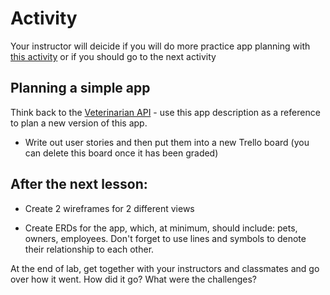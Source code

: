 # Activity

Your instructor will deicide if you will do more practice app planning with [this activity](https://github.com/joinpursuit/api-planning-lab) or if you should go to the next activity

## Planning a simple app

Think back to the [Veterinarian API](https://github.com/joinpursuit/resource-veterinarian-api) - use this app description as a reference to plan a new version of this app.

- Write out user stories and then put them into a new Trello board (you can delete this board once it has been graded)

## After the next lesson:

- Create 2 wireframes for 2 different views

- Create ERDs for the app, which, at minimum, should include: pets, owners, employees. Don't forget to use lines and symbols to denote their relationship to each other.

At the end of lab, get together with your instructors and classmates and go over how it went. How did it go? What were the challenges?
